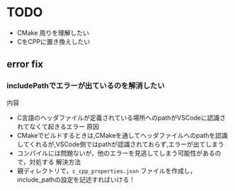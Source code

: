 # TODO
 - CMake 周りを理解したい
 - CをCPPに置き換えしたい

## error fix
### includePathでエラーが出ているのを解消したい
内容
 - C言語のヘッダファイルが定義されている場所へのpathがVSCodeに認識されてなくて起きるエラー
原因
 - CMakeでビルドするときは,CMakeを通してヘッダファイルへのpathを認識してくれるが,VSCode側ではpathが認識されておらず,エラーが出てしまう
 - コンパイルには問題ないが，他のエラーを見逃してしまう可能性があるので，対処する
解決方法
 - 親ディレクトリで，`c_cpp_properties.json` ファイルを作成し，include_pathの設定を記述すればいける！